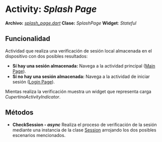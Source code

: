 # Activity: *Splash Page*
**Archivo:** [*splash_page.dart*]()
**Clase:** *SplashPage*
**Widget**: *Stateful*
## Funcionalidad
Actividad que realiza una verificación de sesión local almacenada en el dispositivo con dos posibles resultados:
- **Sí hay una sesión almacenada:** Navega a la actividad principal ([Main Page]()).
- **Sí no hay una sesión almacenada:** Navega a la actividad de iniciar sesión ([Login Page]()).

Mientas realiza la verificación muestra un widget que representa carga *CupertinoActivityIndicator*.
## Métodos
- **CheckSession - *async***
Realiza el proceso de verificación de la sesión mediante una instancia de la clase [Session]() arrojando los dos posibles escenarios mencionados.
<!--stackedit_data:
eyJoaXN0b3J5IjpbMTM3MjI2Njc5LC00NTEwODcwNTksLTU1OT
EzMDg0MCwxNjc4NzkxODFdfQ==
-->